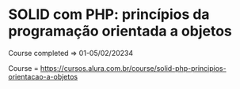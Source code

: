 # SOLID com PHP: princípios da programação orientada a objetos

Course completed => 01-05/02/20234

Course = https://cursos.alura.com.br/course/solid-php-principios-orientacao-a-objetos